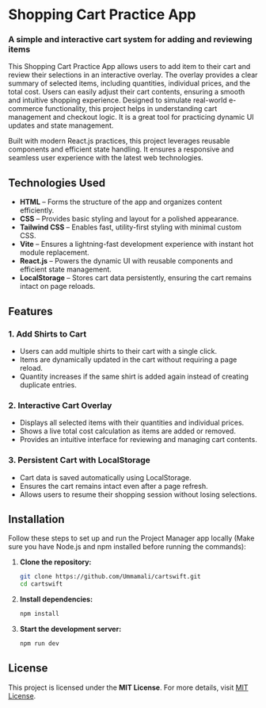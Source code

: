 # Shopping Cart Practice App  
### A simple and interactive cart system for adding and reviewing items  

This Shopping Cart Practice App allows users to add item to their cart and review their selections in an interactive overlay. The overlay provides a clear summary of selected items, including quantities, individual prices, and the total cost. Users can easily adjust their cart contents, ensuring a smooth and intuitive shopping experience. Designed to simulate real-world e-commerce functionality, this project helps in understanding cart management and checkout logic. It is a great tool for practicing dynamic UI updates and state management.  

Built with modern React.js practices, this project leverages reusable components and efficient state handling. It ensures a responsive and seamless user experience with the latest web technologies.  


## Technologies Used  

- **HTML** – Forms the structure of the app and organizes content efficiently.  
- **CSS** – Provides basic styling and layout for a polished appearance.  
- **Tailwind CSS** – Enables fast, utility-first styling with minimal custom CSS.  
- **Vite** – Ensures a lightning-fast development experience with instant hot module replacement.  
- **React.js** – Powers the dynamic UI with reusable components and efficient state management.  
- **LocalStorage** – Stores cart data persistently, ensuring the cart remains intact on page reloads.  


## Features  

### 1. Add Shirts to Cart  
- Users can add multiple shirts to their cart with a single click.  
- Items are dynamically updated in the cart without requiring a page reload.  
- Quantity increases if the same shirt is added again instead of creating duplicate entries.  

### 2. Interactive Cart Overlay  
- Displays all selected items with their quantities and individual prices.  
- Shows a live total cost calculation as items are added or removed.  
- Provides an intuitive interface for reviewing and managing cart contents.  

### 3. Persistent Cart with LocalStorage  
- Cart data is saved automatically using LocalStorage.  
- Ensures the cart remains intact even after a page refresh.  
- Allows users to resume their shopping session without losing selections.


## Installation  

Follow these steps to set up and run the Project Manager app locally (Make sure you have Node.js and npm installed before running the commands):  

1. **Clone the repository:**  
   ```sh
   git clone https://github.com/Ummamali/cartswift.git
   cd cartswift

2. **Install dependencies:**
    ```sh
    npm install
    
3. **Start the development server:**
     ```sh
     npm run dev


## License  

This project is licensed under the **MIT License**. For more details, visit [MIT License](https://opensource.org/licenses/MIT).  
